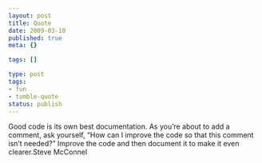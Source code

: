 ```yaml
---
layout: post
title: Quote
date: 2009-03-10
published: true
meta: {}

tags: []

type: post
tags:
- fun
- tumble-quote
status: publish
---
```

<!-- blockquote  -->Good code is its own best documentation. As you&#8217;re about to add a comment, ask yourself, &#8220;How can I improve the code so that this comment isn&#8217;t needed?&#8221; Improve the code and then document it to make it even clearer.<!-- endblockquote  -->Steve McConnel
